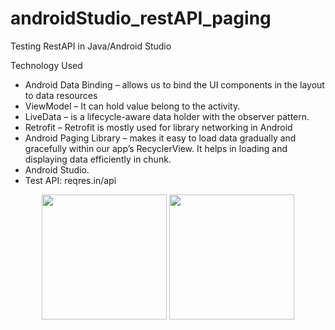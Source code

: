 # androidStudio_restAPI_paging

Testing RestAPI in Java/Android Studio

Technology Used

- Android Data Binding – allows us to bind the UI components in the layout to data resources 
- ViewModel – It can hold value belong to the activity.
- LiveData – is a lifecycle-aware data holder with the observer pattern.
- Retrofit – Retrofit is mostly used for library networking in Android
- Android Paging Library – makes it easy to load data gradually and gracefully within our app’s RecyclerView. It helps in loading and displaying data efficiently in chunk.
- Android Studio.
- Test API: reqres.in/api



<p align="center">
  <img src="https://user-images.githubusercontent.com/48560744/106301449-05ddd400-6258-11eb-9d76-9f4f02f93b99.png" width="200">
  <img src="https://user-images.githubusercontent.com/48560744/106302020-b350e780-6258-11eb-83ae-1a30fa7a3ef7.png" width="200">
</p>

<p align="center">
  
</p>




